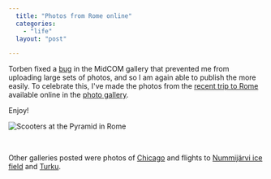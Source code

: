```yaml
---
  title: "Photos from Rome online"
  categories: 
    - "life"
  layout: "post"

---
```

Torben fixed a [bug][3] in the MidCOM gallery that prevented me from uploading large sets of photos, and so I am again able to publish the more easily. To celebrate this, I've made the photos from the [recent trip to Rome][1] available online in the [photo gallery][2].

Enjoy!

![Scooters at the Pyramid in Rome][4]

<a href="/gallery/2005/trip-to-rome/rome-38.html"><img src="https://d2vqpl3tx84ay5.cloudfront.net/thumbnail_rome-38" alt="" /></a> <a href="/gallery/2005/trip-to-rome/rome-64.html"><img src="https://d2vqpl3tx84ay5.cloudfront.net/thumbnail_rome-64" alt="" /></a> <a href="/gallery/2005/trip-to-rome/rome-162.html"><img src="https://d2vqpl3tx84ay5.cloudfront.net/thumbnail_rome-162" alt="" /></a>

Other galleries posted were photos of [Chicago][5] and flights to [Nummij&auml;rvi ice field][6] and [Turku][7].

<a href="/gallery/2005/ntc-in-chicago/chicago-sightseeing-23.html"><img src="https://d2vqpl3tx84ay5.cloudfront.net/thumbnail_chicago-sightseeing-23" alt="" /></a> <a href="/gallery/2005/oh-prt-to-turku/flight-to-turku-50.html"><img src="https://d2vqpl3tx84ay5.cloudfront.net/thumbnail_flight-to-turku-50" alt="" /></a> <a href="/gallery/2005/nummijarvi-fly-in/flight-to-nummijarvi-68.html"><img src="https://d2vqpl3tx84ay5.cloudfront.net/thumbnail_flight-to-nummijarvi-68" alt="" /></a>

[1]: http://bergie.iki.fi/midcom-permalink-d5ccfa3d81ed33eb5378613ea22238b3
[2]: http://bergie.iki.fi/gallery/2005/trip-to-rome/
[3]: http://midcom.tigris.org/issues/show_bug.cgi?id=136
[4]: http://bergie.iki.fi/midcom-serveattachmentguid-8c2f43f09a7e4a2e8e08319c9ba93c70/Rome_Scooters_at_Pyramid.jpg
[5]: http://bergie.iki.fi/gallery/2005/ntc-in-chicago/
[6]: http://bergie.iki.fi/gallery/2005/nummijarvi-fly-in/
[7]: http://bergie.iki.fi/gallery/2005/oh-prt-to-turku/
